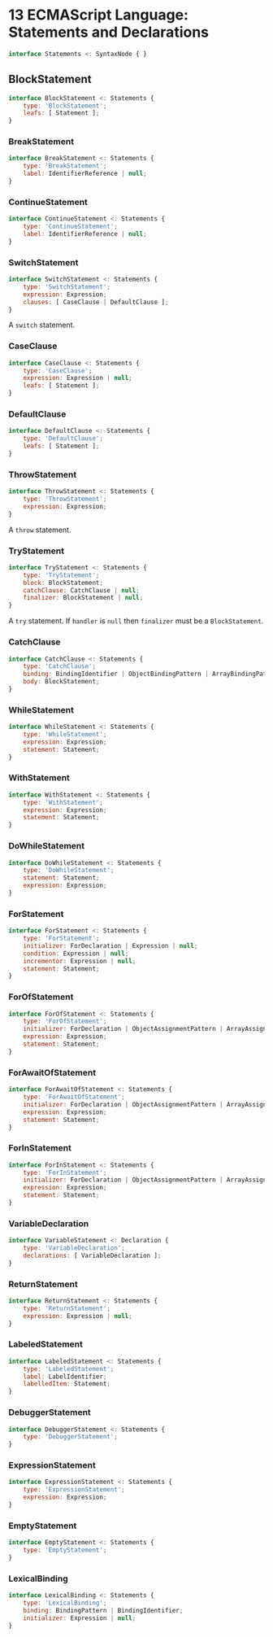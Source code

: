 # 13 ECMAScript Language: Statements and Declarations

```js
interface Statements <: SyntaxNode { }
```

## BlockStatement

```js
interface BlockStatement <: Statements {
    type: 'BlockStatement';
    leafs: [ Statement ];
}
```

### BreakStatement

```js
interface BreakStatement <: Statements {
    type: 'BreakStatement';
    label: IdentifierReference | null;
}
```

### ContinueStatement

```js
interface ContinueStatement <: Statements {
    type: 'ContinueStatement';
    label: IdentifierReference | null;
}
```

### SwitchStatement

```js
interface SwitchStatement <: Statements {
    type: 'SwitchStatement';
    expression: Expression;
    clauses: [ CaseClause | DefaultClause ];
}
```

A `switch` statement.

### CaseClause

```js
interface CaseClause <: Statements {
    type: 'CaseClause';
    expression: Expression | null;
    leafs: [ Statement ];
}
```

### DefaultClause

```js
interface DefaultClause <: Statements {
    type: 'DefaultClause';
    leafs: [ Statement ];
}
```

### ThrowStatement

```js
interface ThrowStatement <: Statements {
    type: 'ThrowStatement';
    expression: Expression;
}
```

A `throw` statement.

### TryStatement

```js
interface TryStatement <: Statements {
    type: 'TryStatement';
    block: BlockStatement;
    catchClause: CatchClause | null;
    finalizer: BlockStatement | null;
}
```

A `try` statement. If `handler` is `null` then `finalizer` must be a `BlockStatement`.

### CatchClause

```js
interface CatchClause <: Statements {
    type: 'CatchClause';
    binding: BindingIdentifier | ObjectBindingPattern | ArrayBindingPattern | null;
    body: BlockStatement;
}
```

### WhileStatement

```js
interface WhileStatement <: Statements {
    type: 'WhileStatement';
    expression: Expression;
    statement: Statement;
}
```

### WithStatement

```js
interface WithStatement <: Statements {
    type: 'WithStatement';
    expression: Expression;
    statement: Statement;
}
```

### DoWhileStatement

```js
interface DoWhileStatement <: Statements {
    type: 'DoWhileStatement';
    statement: Statement;
    expression: Expression;
}
```

### ForStatement

```js
interface ForStatement <: Statements {
    type: 'ForStatement';
    initializer: ForDeclaration | Expression | null;
    condition: Expression | null;
    incrementor: Expression | null;
    statement: Statement;
}
```

### ForOfStatement

```js
interface ForOfStatement <: Statements {
    type: 'ForOfStatement';
    initializer: ForDeclaration | ObjectAssignmentPattern | ArrayAssignmentPattern | Expression;
    expression: Expression;
    statement: Statement;
}
```

### ForAwaitOfStatement

```js
interface ForAwaitOfStatement <: Statements {
    type: 'ForAwaitOfStatement';
    initializer: ForDeclaration | ObjectAssignmentPattern | ArrayAssignmentPattern | Expression;
    expression: Expression;
    statement: Statement;
}
```

### ForInStatement

```js
interface ForInStatement <: Statements {
    type: 'ForInStatement';
    initializer: ForDeclaration | ObjectAssignmentPattern | ArrayAssignmentPattern | Expression;
    expression: Expression;
    statement: Statement;
}
```

### VariableDeclaration

```js
interface VariableStatement <: Declaration {
    type: 'VariableDeclaration';
    declarations: [ VariableDeclaration ];
}
```

### ReturnStatement

```js
interface ReturnStatement <: Statements {
    type: 'ReturnStatement';
    expression: Expression | null;
}
```

### LabeledStatement

```js
interface LabeledStatement <: Statements {
    type: 'LabeledStatement';
    label: LabelIdentifier;
    labelledItem: Statement;
}
```

### DebuggerStatement

```js
interface DebuggerStatement <: Statements {
    type: 'DebuggerStatement';
}
```

### ExpressionStatement

```js
interface ExpressionStatement <: Statements {
    type: 'ExpressionStatement';
    expression: Expression;
}
```

### EmptyStatement

```js
interface EmptyStatement <: Statements {
    type: 'EmptyStatement';
}
```


### LexicalBinding

```js
interface LexicalBinding <: Statements {
    type: 'LexicalBinding';
    binding: BindingPattern | BindingIdentifier;
    initializer: Expression | null;
}
```

